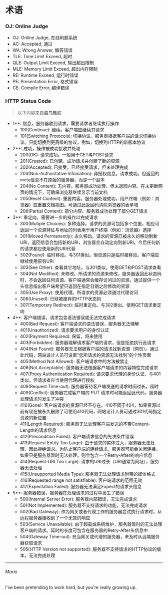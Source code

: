 # 术语

### OJ: Online Judge

- OJ: Online Judge, 在线判题系统
- AC: Accepted, 通过
- WA: Wrong Answer, 解答错误
- TLE: Time Limit Exceed, 超时
- QLE: Output Limit Exceed, 输出超出限制
- MLE: Memory Limit Exceed, 超出内存限制
- RE: Runtime Exceed, 运行时错误
- PE: Presentation Error, 格式错误
- CE: Compile Error, 编译错误

### HTTP Status Code

> 以下内容来自[菜鸟教程](https://www.runoob.com/http/http-status-codes.html)

- 1**: 信息，服务器收到请求，需要请求者继续执行操作
    - 100(Continue): 继续。客户端应继续其请求
    - 101(Switching Protocols): 切换协议。服务器根据客户端的请求切换协议。只能切换到更高级的协议，例如，切换到HTTP的新版本协议
- 2**: 成功，操作被成功接收并处理
    - 200(OK): 请求成功。一般用于GET与POST请求
    - 201(Created): 已创建。成功请求并创建了新的资源
    - 202(Accepted): 已接受。已经接受请求，但未处理完成
    - 203(Non-Authoritative Infomation): 非授权信息。请求成功。但返回的meta信息不在原始的服务器，而是一个副本
    - 204(No Content): 无内容。服务器成功处理，但未返回内容。在未更新网页的情况下，可确保浏览器继续显示当前文档
    - 205(Reset Content): 重置内容。服务器处理成功，用户终端（例如：浏览器）应重置文档视图。可通过此返回码清除浏览器的表单域
    - 206(Partial Content): 部分内容。服务器成功处理了部分GET请求
- 3**: 重定向，需要进一步的操作以完成请求
    - 300(Mutiple Choices): 多种选择。请求的资源可包括多个位置，相应可返回一个资源特征与地址的列表用于用户终端（例如：浏览器）选择
    - 301(Moved Permanently): 永久移动。请求的资源已被永久的移动到新URI，返回信息会包括新的URI，浏览器会自动定向到新URI。今后任何新的请求都应使用新的URI代替
    - 302(Found): 临时移动。与301类似。但资源只是临时被移动。客户端应继续使用原有URI
    - 303(See Other): 查看其它地址。与301类似。使用GET和POST请求查看
    - 304(Not Modified): 未修改。所请求的资源未修改，服务器返回此状态码时，不会返回任何资源。客户端通常会缓存访问过的资源，通过提供一个头信息指出客户端希望只返回在指定日期之后修改的资源
    - 305(Use Proxy): 使用代理。所请求的资源必须通过代理访问
    - 306(Unused): 已经被废弃的HTTP状态码
    - 307(Temporary Redirect): 临时重定向。与302类似。使用GET请求重定向
- 4**: 客户端错误，请求包含语法错误或无法完成请求
    - 400(Bad Request): 客户端请求的语法错误，服务器无法理解
    - 401(Unauthorized): 请求要求用户的身份认证
    - 402(Payment Required): 保留，将来使用
    - 403(Forbidden): 服务器理解请求客户端的请求，但是拒绝执行此请求
    - 404(Not Found): 服务器无法根据客户端的请求找到资源（网页）。通过此代码，网站设计人员可设置"您所请求的资源无法找到"的个性页面
    - 405(Method Not Allowed): 客户端请求中的方法被禁止
    - 406(Not Acceptable): 服务器无法根据客户端请求的内容特性完成请求
    - 407(Proxy Authentication Required): 请求要求代理的身份认证，与401类似，但请求者应当使用代理进行授权
    - 408(Request Time-out): 服务器等待客户端发送的请求时间过长，超时
    - 409(Conflict): 服务器完成客户端的 PUT 请求时可能返回此代码，服务器处理请求时发生了冲突
    - 410(Gone): 客户端请求的资源已经不存在。410不同于404，如果资源以前有现在被永久删除了可使用410代码，网站设计人员可通过301代码指定资源的新位置
    - 411(Length Required): 服务器无法处理客户端发送的不带Content-Length的请求信息
    - 412(Precondition Failed): 客户端请求信息的先决条件错误
    - 413(Request Entity Too Large):
      由于请求的实体过大，服务器无法处理，因此拒绝请求。为防止客户端的连续请求，服务器可能会关闭连接。如果只是服务器暂时无法处理，则会包含一个Retry-After的响应信息
    - 414(Request-URI Too Large): 请求的URI过长（URI通常为网址），服务器无法处理
    - 415(Unsupported Media Type): 服务器无法处理请求附带的媒体格式
    - 416(Requested range not satisfiable): 客户端请求的范围无效
    - 417(Expectation Failed): 服务器无法满足Expect的请求头信息
- 5**: 服务器错误，服务器在处理请求的过程中发生了错误
    - 500(Internal Server Error): 服务器内部错误，无法完成请求
    - 501(Not Implemented): 服务器不支持请求的功能，无法完成请求
    - 502(Bad Gateway): 作为网关或者代理工作的服务器尝试执行请求时，从远程服务器接收到了一个无效的响应
    - 503(Service Unavailable): 由于超载或系统维护，服务器暂时的无法处理客户端的请求。延时的长度可包含在服务器的Retry-After头信息中
    - 504(Gateway Time-out): 充当网关或代理的服务器，未及时从远端服务器获取请求
    - 505(HTTP Version not supported): 服务器不支持请求的HTTP协议的版本，无法完成处理

---

###### Mario

I've been pretending to work hard, but you're really growing up.
